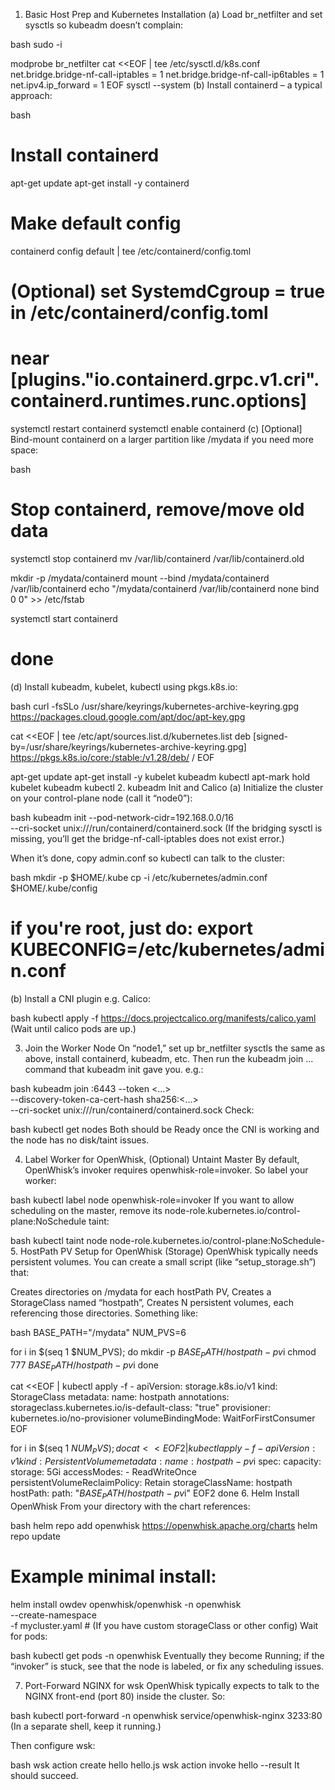 1. Basic Host Prep and Kubernetes Installation
(a) Load br_netfilter and set sysctls so kubeadm doesn’t complain:

bash
sudo -i

modprobe br_netfilter
cat <<EOF | tee /etc/sysctl.d/k8s.conf
net.bridge.bridge-nf-call-iptables = 1
net.bridge.bridge-nf-call-ip6tables = 1
net.ipv4.ip_forward = 1
EOF
sysctl --system
(b) Install containerd – a typical approach:

bash
# Install containerd
apt-get update
apt-get install -y containerd

# Make default config
containerd config default | tee /etc/containerd/config.toml

# (Optional) set SystemdCgroup = true in /etc/containerd/config.toml
# near [plugins."io.containerd.grpc.v1.cri".containerd.runtimes.runc.options]

systemctl restart containerd
systemctl enable containerd
(c) [Optional] Bind-mount containerd on a larger partition like /mydata if you need more space:

bash
# Stop containerd, remove/move old data
systemctl stop containerd
mv /var/lib/containerd /var/lib/containerd.old

mkdir -p /mydata/containerd
mount --bind /mydata/containerd /var/lib/containerd
echo "/mydata/containerd /var/lib/containerd none bind 0 0" >> /etc/fstab

systemctl start containerd
# done
(d) Install kubeadm, kubelet, kubectl using pkgs.k8s.io:

bash
curl -fsSLo /usr/share/keyrings/kubernetes-archive-keyring.gpg \
    https://packages.cloud.google.com/apt/doc/apt-key.gpg

cat <<EOF | tee /etc/apt/sources.list.d/kubernetes.list
deb [signed-by=/usr/share/keyrings/kubernetes-archive-keyring.gpg] \
  https://pkgs.k8s.io/core:/stable:/v1.28/deb/ /
EOF

apt-get update
apt-get install -y kubelet kubeadm kubectl
apt-mark hold kubelet kubeadm kubectl
2. kubeadm Init and Calico
(a) Initialize the cluster on your control-plane node (call it “node0”):

bash
kubeadm init --pod-network-cidr=192.168.0.0/16 \
    --cri-socket unix:///run/containerd/containerd.sock
(If the bridging sysctl is missing, you’ll get the bridge-nf-call-iptables does not exist error.)

When it’s done, copy admin.conf so kubectl can talk to the cluster:

bash
mkdir -p $HOME/.kube
cp -i /etc/kubernetes/admin.conf $HOME/.kube/config
# if you're root, just do: export KUBECONFIG=/etc/kubernetes/admin.conf
(b) Install a CNI plugin e.g. Calico:

bash
kubectl apply -f https://docs.projectcalico.org/manifests/calico.yaml
(Wait until calico pods are up.)

3. Join the Worker Node
On “node1,” set up br_netfilter sysctls the same as above, install containerd, kubeadm, etc. Then run the kubeadm join ... command that kubeadm init gave you. e.g.:

bash
kubeadm join <masterIP>:6443 --token <...> \
    --discovery-token-ca-cert-hash sha256:<...> \
    --cri-socket unix:///run/containerd/containerd.sock
Check:

bash
kubectl get nodes
Both should be Ready once the CNI is working and the node has no disk/taint issues.

4. Label Worker for OpenWhisk, (Optional) Untaint Master
By default, OpenWhisk’s invoker requires openwhisk-role=invoker. So label your worker:

bash
kubectl label node <workerName> openwhisk-role=invoker
If you want to allow scheduling on the master, remove its node-role.kubernetes.io/control-plane:NoSchedule taint:

bash
kubectl taint node <masterName> node-role.kubernetes.io/control-plane:NoSchedule-
5. HostPath PV Setup for OpenWhisk (Storage)
OpenWhisk typically needs persistent volumes. You can create a small script (like “setup_storage.sh”) that:

Creates directories on /mydata for each hostPath PV,
Creates a StorageClass named “hostpath”,
Creates N persistent volumes, each referencing those directories.
Something like:

bash
BASE_PATH="/mydata"
NUM_PVS=6

for i in $(seq 1 $NUM_PVS); do
  mkdir -p $BASE_PATH/hostpath-pv$i
  chmod 777 $BASE_PATH/hostpath-pv$i
done

cat <<EOF | kubectl apply -f -
apiVersion: storage.k8s.io/v1
kind: StorageClass
metadata:
  name: hostpath
  annotations:
    storageclass.kubernetes.io/is-default-class: "true"
provisioner: kubernetes.io/no-provisioner
volumeBindingMode: WaitForFirstConsumer
EOF

for i in $(seq 1 $NUM_PVS); do
  cat <<EOF2 | kubectl apply -f -
apiVersion: v1
kind: PersistentVolume
metadata:
  name: hostpath-pv$i
spec:
  capacity:
    storage: 5Gi
  accessModes:
    - ReadWriteOnce
  persistentVolumeReclaimPolicy: Retain
  storageClassName: hostpath
  hostPath:
    path: "$BASE_PATH/hostpath-pv$i"
EOF2
done
6. Helm Install OpenWhisk
From your directory with the chart references:

bash
helm repo add openwhisk https://openwhisk.apache.org/charts
helm repo update

# Example minimal install:
helm install owdev openwhisk/openwhisk -n openwhisk \
  --create-namespace \
  -f mycluster.yaml    # (If you have custom storageClass or other config)
Wait for pods:

bash
kubectl get pods -n openwhisk
Eventually they become Running; if the “invoker” is stuck, see that the node is labeled, or fix any scheduling issues.

7. Port-Forward NGINX for wsk
OpenWhisk typically expects to talk to the NGINX front-end (port 80) inside the cluster. So:

bash
kubectl port-forward -n openwhisk service/openwhisk-nginx 3233:80
(In a separate shell, keep it running.)

Then configure wsk:

bash
wsk action create hello hello.js
wsk action invoke hello --result
It should succeed.
